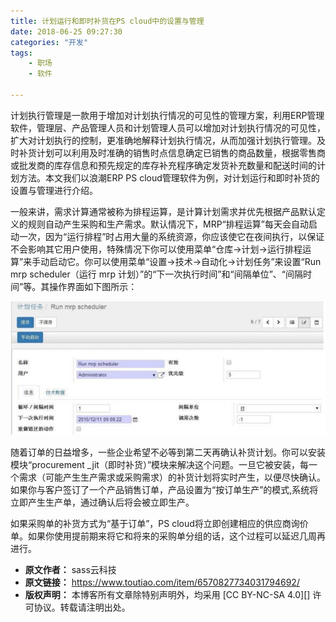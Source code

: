 ```yaml
---
title: 计划运行和即时补货在PS cloud中的设置与管理
date: 2018-06-25 09:27:30
categories: "开发"
tags:
	- 职场
	- 软件

---
```


计划执行管理是一款用于增加对计划执行情况的可见性的管理方案，利用ERP管理软件，管理层、产品管理人员和计划管理人员可以增加对计划执行情况的可见性，扩大对计划执行的控制，更准确地解释计划执行情况，从而加强计划执行管理。及时补货计划可以利用及时准确的销售时点信息确定已销售的商品数量，根据零售商或批发商的库存信息和预先规定的库存补充程序确定发货补充数量和配送时间的计划方法。本文我们以浪潮ERP PS cloud管理软件为例，对计划运行和即时补货的设置与管理进行介绍。

一般来讲，需求计算通常被称为排程运算，是计算计划需求并优先根据产品默认定义的规则自动产生采购和生产需求。默认情况下，MRP“排程运算”每天会自动启动一次，因为“运行排程”时占用大量的系统资源，你应该使它在夜间执行，以保证不会影响其它用户使用，特殊情况下你可以使用菜单“仓库→计划→运行排程运算”来手动启动它。你可以使用菜单“设置→技术→自动化→计划任务”来设置“Run mrp scheduler（运行 mrp 计划）”的“下一次执行时间”和“间隔单位”、“间隔时间”等。其操作界面如下图所示：

![计划运行和即时补货在PS cloud中的设置与管理][PS cloud]

随着订单的日益增多，一些企业希望不必等到第二天再确认补货计划。你可以安装模块“procurement \_jit（即时补货）”模块来解决这个问题。一旦它被安装，每一个需求（可能产生生产需求或采购需求）的补货计划将实时产生，以便尽快确认。如果你与客户签订了一个产品销售订单，产品设置为“按订单生产”的模式,系统将立即产生生产单，通过确认后将会被立即生产。

如果采购单的补货方式为“基于订单”，PS cloud将立即创建相应的供应商询价单。如果你使用提前期来将它和将来的采购单分组的话，这个过程可以延迟几周再进行。


[PS cloud]: static/resources/crawler/QVYV-VAFU-AYIY.jpg
 *  **原文作者：** sass云科技
 *  **原文链接：** https://www.toutiao.com/item/6570827734031794692/
 *  **版权声明：** 本博客所有文章除特别声明外，均采用 [CC BY-NC-SA 4.0][] 许可协议。转载请注明出处。
